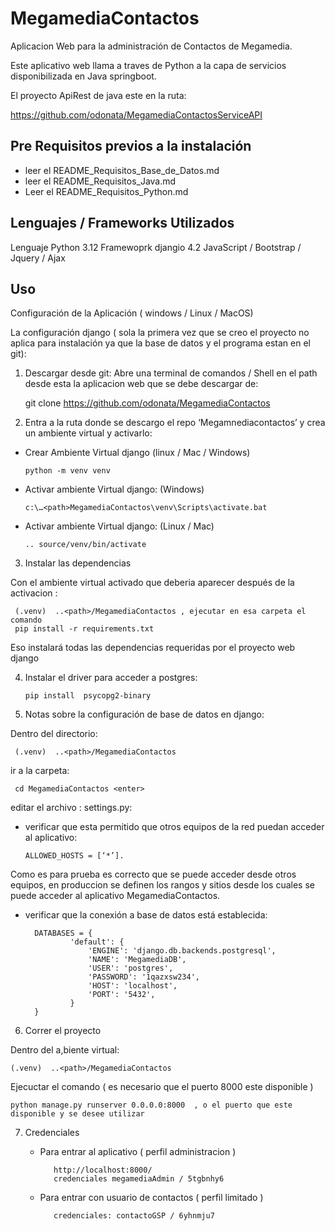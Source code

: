 # MegamediaContactos

Aplicacion Web para la administración de Contactos de Megamedia.

Este aplicativo web llama a traves de Python a la capa de servicios disponibilizada 
en Java springboot. 

El proyecto ApiRest de java este en la ruta: 

https://github.com/odonata/MegamediaContactosServiceAPI

## Pre Requisitos previos a la instalación

* leer el README_Requisitos_Base_de_Datos.md
* leer el README_Requisitos_Java.md
* Leer el README_Requisitos_Python.md

## Lenguajes / Frameworks Utilizados

Lenguaje Python 3.12
Framewoprk djangio 4.2
JavaScript / Bootstrap / Jquery / Ajax

## Uso

Configuración de la Aplicación ( windows / Linux / MacOS)

La configuración django  ( sola la primera vez que se creo el proyecto no aplica para instalación ya que la base de datos y el programa estan en el git): 

1.	Descargar desde git: Abre una terminal de comandos / Shell en el path desde esta la aplicacion web que se debe descargar de:

     git clone https://github.com/odonata/MegamediaContactos

2. Entra a la ruta donde se descargo el repo ‘Megamnediacontactos’ y crea un ambiente virtual y activarlo:

* Crear Ambiente Virtual django (linux / Mac / Windows)

      python -m venv venv

* Activar ambiente Virtual django: (Windows)

      c:\…<path>MegamediaContactos\venv\Scripts\activate.bat

* Activar ambiente Virtual django: (Linux / Mac)

      .. source/venv/bin/activate
    
3. Instalar las dependencias

Con el ambiente virtual activado  que deberia aparecer después de la activacion :

     (.venv)  ..<path>/MegamediaContactos , ejecutar en esa carpeta el comando
     pip install -r requirements.txt

Eso instalará todas las dependencias requeridas por el proyecto web django

4. Instalar el driver para acceder a postgres: 

       pip install  psycopg2-binary

5. Notas sobre la configuración de base de datos en django:

Dentro del directorio: 

     (.venv)  ..<path>/MegamediaContactos

ir a la carpeta:

     cd MegamediaContactos <enter>

editar el archivo : settings.py:

* verificar que esta permitido que otros equipos de la red puedan acceder al aplicativo: 

      ALLOWED_HOSTS = [‘*’].

Como es para prueba es correcto que se puede acceder desde otros equipos, 
en produccion se definen los rangos y sitios desde los cuales se puede acceder al 
aplicativo MegamediaContactos.

* verificar que la conexión a base de datos está establecida:

		DATABASES = {
				'default': {
					'ENGINE': 'django.db.backends.postgresql',
					'NAME': 'MegamediaDB',
					'USER': 'postgres',
					'PASSWORD': '1qazxsw234',
					'HOST': 'localhost',
					'PORT': '5432',
				}
		}

6. Correr el proyecto 

Dentro del a,biente virtual:

 	(.venv)  ..<path>/MegamediaContactos

Ejecuctar el comando ( es necesario que el puerto 8000 este disponible )

	python manage.py runserver 0.0.0.0:8000  , o el puerto que este disponible y se desee utilizar

7. Credenciales

   - Para entrar al aplicativo ( perfil administracion )
   
            http://localhost:8000/
            credenciales megamediaAdmin / 5tgbnhy6

   - Para entrar con usuario de contactos  ( perfil limitado )

            credenciales: contactoGSP / 6yhnmju7